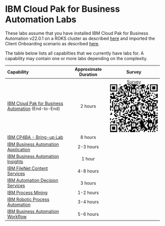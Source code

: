# IBM Cloud Pak for Business Automation Labs

These labs assume that you have installed IBM Cloud Pak for Business Automation v22.0.1 on a ROKS cluster as described [here](https://github.com/IBM/cp4ba-rapid-deployment/) and imported the Client Onboarding scenario as described [here](https://github.com/IBM/cp4ba-client-onboarding-scenario/tree/main/22.0.1).

The table below lists all capabilties that we currently have labs for. A capability may contain one or more labs depending on the complexity.

| Capability                                                   | Approximate Duration | Survey |
| :----------------------------------------------------------- | :------------------: | :-----: |
| [IBM Cloud Pak for Business Automation](IBM%20Cloud%20Pak%20for%20Business%20Automation%20(End-to-End)) (End-to-End) |       2 hours        | [Survey](https://www.surveymonkey.com/r/cp4ba-tech-jam-e2e) ![Survey QR Code](/survey/survey_QR_code_cp4ba-tech-jam-e2e.png) |
| [IBM CP4BA - Bring-up Lab](Bring-up)                         |       8 hours       | |
| [IBM Business Automation Application](Business%20Automation%20Application) |      2-3 hours       | |
| [IBM Business Automation Insights](Business%20Automation%20Insights) |        1 hour        | |
| [IBM FileNet Content Services](Content)                       |      4-8 hours       | |
| [IBM Automation Decision Services](Decisions)                |       3 hours        | |
| [IBM Process Mining](Process%20Mining)                       |      1-2 hours       | |
| [IBM Robotic Process Automation](Robotic%20Process%20Automation) |      3-4 hours       | |
| [IBM Business Automation Workflow](Workflow)                 |      5-6 hours       | |

